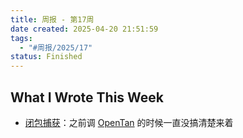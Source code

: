 ```yaml
---
title: 周报 - 第17周
date created: 2025-04-20 21:51:59
tags:
  - "#周报/2025/17"
status: Finished
---
```


## What I Wrote This Week

- [闭包捕获](../Wiki/闭包捕获.md)：之前调 [OpenTan](https://github.com/shinoharaharuna/OpenTan) 的时候一直没搞清楚来着
